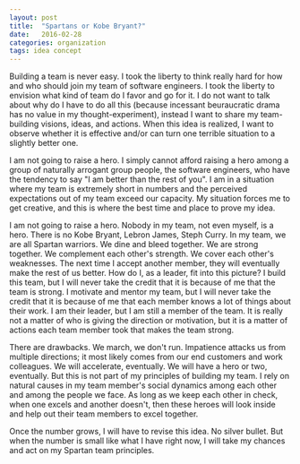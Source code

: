 ```yaml
---
layout: post
title:  "Spartans or Kobe Bryant?"
date:   2016-02-28 
categories: organization 
tags: idea concept
---
```


Building a team is never easy. I took the liberty to think really hard for how and who should join my team of software engineers. I took the liberty to envision what kind of team do I favor and go for it. I do not want to talk about why do I have to do all this (because incessant beuraucratic drama has no value in my thought-experiment), instead I want to share my team-building visions, ideas, and actions. When this idea is realized, I want to observe whether it is effective and/or can turn one terrible situation to a slightly better one.

I am not going to raise a hero. I simply cannot afford raising a hero among a group of naturally arrogant group people, the software engineers, who have the tendency to say "I am better than the rest of you". I am in a situation where my team is extremely short in numbers and the perceived expectations out of my team exceed our capacity. My situation forces me to get creative, and this is where the best time and place to prove my idea.

I am not going to raise a hero. Nobody in my team, not even myself, is a hero. There is no Kobe Bryant, Lebron James, Steph Curry. In my team, we are all Spartan warriors. We dine and bleed together. We are strong together. We complement each other's strength. We cover each other's weaknesses. The next time I accept another member, they will eventually make the rest of us better. How do I, as a leader, fit into this picture? I build this team, but I will never take the credit that it is because of me that the team is strong. I motivate and mentor my team, but I will never take the credit that it is because of me that each member knows a lot of things about their work. I am their leader, but I am still a member of the team. It is really not a matter of who is giving the direction or motivation, but it is a matter of actions each team member took that makes the team strong. 

There are drawbacks. We march, we don't run. Impatience attacks us from multiple directions; it most likely comes from our  end customers and work colleagues. We will accelerate, eventually. We will have a hero or two, eventually. But this is not part of my principles of building my team. I rely on natural causes in my team member's social dynamics among each other and among the people we face. As long as we keep each other in check, when one excels and another doesn't, then these heroes will look inside and help out their team members to excel together.

Once the number grows, I will have to revise this idea. No silver bullet. But when the number is small like what I have right now, I will take my chances and act on my Spartan team principles.
